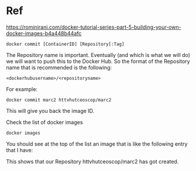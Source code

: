 # Ref
https://rominirani.com/docker-tutorial-series-part-5-building-your-own-docker-images-b4a448b44afc

```
docker commit [ContainerID] [Repository[:Tag]
```
The Repository name is important. Eventually (and which is what we will do) we will want to push this to the Docker Hub. So the format of the Repository name that is recommended is the following:
```
<dockerhubusername>/<repositoryname>
```

For example:
```
docker commit marc2 httvhutceoscop/marc2
```
This will give you back the image ID.

Check the list of docker images
```
docker images
```

You should see at the top of the list an image that is like the following entry that I have:


This shows that our Repository httvhutceoscop/marc2 has got created.
